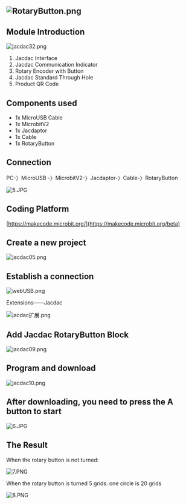 ## ![RotaryButton.png](1656142345545-11beb31b-338c-4e62-a6e5-270648ce365c.png)

## Module Introduction

![jacdac32.png](1656142366712-f80e8e81-0396-4dcc-9579-a04f54c05ad7.png)

1. Jacdac Interface
2. Jacdac Communication Indicator
3. Rotary Encoder with Button
4. Jacdac Standard Through Hole
5. Product QR Code

## Components used

- 1x MicroUSB Cable
- 1x MicrobitV2
- 1x Jacdaptor
- 1x Cable
- 1x RotaryButton

## Connection

PC-〉MicroUSB -〉MicrobitV2-〉Jacdaptor-〉Cable-〉RotaryButton

![5.JPG](1655890833410-f861173c-847a-4cd8-88c1-e2359d5126f4.jpeg)

## Coding Platform

[https://makecode.microbit.org/](https://makecode.microbit.org/beta)

## Create a new project

![jacdac05.png](1655889196823-7737c461-b942-43e7-85e8-d36579c1eedd.png)

## Establish a connection

![webUSB.png](1654764235950-bcac15b3-d541-45e1-85cd-fb513f76a2e9.png)

Extensions——Jacdac

![jacdac扩展.png](1654764679183-85a74500-61e1-45f0-a497-a97afe749b58.png)


## Add Jacdac RotaryButton Block

![jacdac09.png](1655890981414-2492b7f7-f345-4087-9840-97ed7332e691.png)

## Program and download

![jacdac10.png](1655891181210-18c3bbb0-eaad-4e56-b16f-c1e81976ef25.png)

## After downloading, you need to press the A button to start

![6.JPG](1655891246955-eb3edd1e-c2e7-46b8-8804-9a2ba5d98bc5.jpeg)

## The Result

When the rotary button is not turned:

![7.PNG](1655901846362-7b7d3c3b-e638-480a-8668-b3a845ffc133.png)

When the rotary button is turned 5 grids: one circle is 20 grids

![8.PNG](1655901856614-18aadc4f-0a44-4428-b3e0-e40bb17938b2.png)

